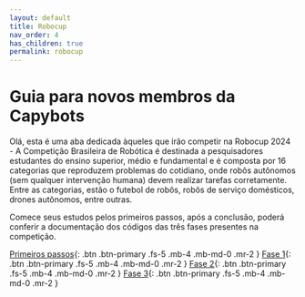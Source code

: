 ```yaml
---
layout: default
title: Robocup
nav_order: 4
has_children: true
permalink: robocup
---
```


# Guia para novos membros da Capybots

Olá, esta é uma aba dedicada àqueles que irão competir na Robocup 2024 - A Competição Brasileira de Robótica é destinada a pesquisadores estudantes do ensino superior, médio e fundamental e é composta por 16 categorias que reproduzem problemas do cotidiano, onde robôs autônomos (sem qualquer intervenção humana) devem realizar tarefas corretamente. Entre as categorias, estão o futebol de robôs, robôs de serviço domésticos, drones autônomos, entre outras.

Comece seus estudos pelos primeiros passos, após a conclusão, poderá conferir a documentação dos códigos das três fases presentes na competição.

[Primeiros passos](https://laser-robotics.github.io/robocup/primeiros-passos){: .btn .btn-primary .fs-5 .mb-4 .mb-md-0 .mr-2 } [Fase 1](https://laser-robotics.github.io/robocup/fase-1){: .btn .btn-primary .fs-5 .mb-4 .mb-md-0 .mr-2 } [Fase 2](https://laser-robotics.github.io/robocup/fase-2){: .btn .btn-primary .fs-5 .mb-4 .mb-md-0 .mr-2 } [Fase 3](https://laser-robotics.github.io/robocup/fase-3){: .btn .btn-primary .fs-5 .mb-4 .mb-md-0 .mr-2 }